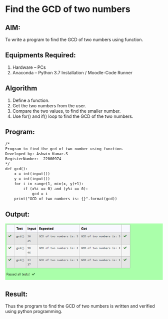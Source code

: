 # Find the GCD of two numbers

## AIM:
To write a program to find the GCD of two numbers using function.

## Equipments Required:
1. Hardware – PCs
2. Anaconda – Python 3.7 Installation / Moodle-Code Runner

## Algorithm
1. Define a function.
2. Get the two numbers from the user.
3. Compare the two values, to find the smaller number.
4. Use for() and if() loop to find the GCD of the two numbers.

## Program:
```
/*
Program to find the gcd of two number using function.
Developed by: Ashwin Kumar.S
RegisterNumber:  22000974
*/
def gcd():
    x = int(input())
    y = int(input())
    for i in range(1, min(x, y)+1):
        if (x%i == 0) and (y%i == 0):
            gcd = i
    print("GCD of two numbers is: {}".format(gcd))
```

## Output:
![gcd of two number](gcd_output.png)


## Result:
Thus the program to find the GCD of two numbers is written and verified using python programming.
